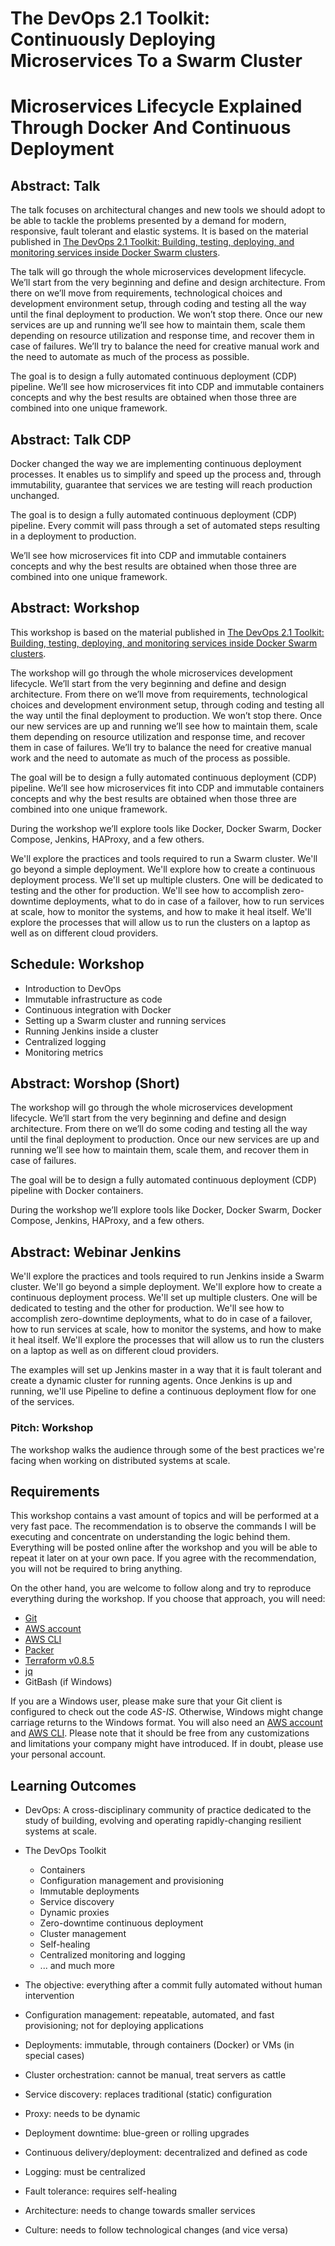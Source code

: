 # The DevOps 2.1 Toolkit: Continuously Deploying Microservices To a Swarm Cluster
# Microservices Lifecycle Explained Through Docker And Continuous Deployment

## Abstract: Talk

The talk focuses on architectural changes and new tools we should adopt to be able to tackle the problems presented by a demand for modern, responsive, fault tolerant and elastic systems. It is based on the material published in [The DevOps 2.1 Toolkit: Building, testing, deploying, and monitoring services inside Docker Swarm clusters](https://leanpub.com/the-devops-2-1-toolkit).

The talk will go through the whole microservices development lifecycle. We’ll start from the very beginning and define and design architecture. From there on we’ll move from requirements, technological choices and development environment setup, through coding and testing all the way until the final deployment to production. We won’t stop there. Once our new services are up and running we’ll see how to maintain them, scale them depending on resource utilization and response time, and recover them in case of failures. We’ll try to balance the need for creative manual work and the need to automate as much of the process as possible.

The goal is to design a fully automated continuous deployment (CDP) pipeline. We’ll see how microservices fit into CDP and immutable containers concepts and why the best results are obtained when those three are combined into one unique framework.

## Abstract: Talk CDP

Docker changed the way we are implementing continuous deployment processes. It enables us to simplify and speed up the process and, through immutability, guarantee that services we are testing will reach production unchanged.

The goal is to design a fully automated continuous deployment (CDP) pipeline. Every commit will pass through a set of automated steps resulting in a deployment to production.

We’ll see how microservices fit into CDP and immutable containers concepts and why the best results are obtained when those three are combined into one unique framework.

## Abstract: Workshop

This workshop is based on the material published in [The DevOps 2.1 Toolkit: Building, testing, deploying, and monitoring services inside Docker Swarm clusters](https://leanpub.com/the-devops-2-1-toolkit).

The workshop will go through the whole microservices development lifecycle. We’ll start from the very beginning and define and design architecture. From there on we’ll move from requirements, technological choices and development environment setup, through coding and testing all the way until the final deployment to production. We won’t stop there. Once our new services are up and running we’ll see how to maintain them, scale them depending on resource utilization and response time, and recover them in case of failures. We’ll try to balance the need for creative manual work and the need to automate as much of the process as possible.

The goal will be to design a fully automated continuous deployment (CDP) pipeline. We’ll see how microservices fit into CDP and immutable containers concepts and why the best results are obtained when those three are combined into one unique framework.

During the workshop we’ll explore tools like Docker, Docker Swarm, Docker Compose, Jenkins, HAProxy, and a few others.

We'll explore the practices and tools required to run a Swarm cluster. We'll go beyond a simple deployment. We'll explore how to create a continuous deployment process. We'll set up multiple clusters. One will be dedicated to testing and the other for production. We'll see how to accomplish zero-downtime deployments, what to do in case of a failover, how to run services at scale, how to monitor the systems, and how to make it heal itself. We'll explore the processes that will allow us to run the clusters on a laptop as well as on different cloud providers.

## Schedule: Workshop

* Introduction to DevOps
* Immutable infrastructure as code
* Continuous integration with Docker
* Setting up a Swarm cluster and running services
* Running Jenkins inside a cluster
* Centralized logging
* Monitoring metrics

## Abstract: Worshop (Short)

The workshop will go through the whole microservices development lifecycle. We’ll start from the very beginning and define and design architecture. From there on we’ll do some coding and testing all the way until the final deployment to production. Once our new services are up and running we’ll see how to maintain them, scale them, and recover them in case of failures.

The goal will be to design a fully automated continuous deployment (CDP) pipeline with Docker containers.

During the workshop we’ll explore tools like Docker, Docker Swarm, Docker Compose, Jenkins, HAProxy, and a few others.

## Abstract: Webinar Jenkins

We'll explore the practices and tools required to run Jenkins inside a Swarm cluster. We'll go beyond a simple deployment. We'll explore how to create a continuous deployment process. We'll set up multiple clusters. One will be dedicated to testing and the other for production. We'll see how to accomplish zero-downtime deployments, what to do in case of a failover, how to run services at scale, how to monitor the systems, and how to make it heal itself. We'll explore the processes that will allow us to run the clusters on a laptop as well as on different cloud providers.

The examples will set up Jenkins master in a way that it is fault tolerant and create a dynamic cluster for running agents. Once Jenkins is up and running, we'll use Pipeline to define a continuous deployment flow for one of the services.

### Pitch: Workshop

The workshop walks the audience through some of the best practices we're facing when working on distributed systems at scale.

## Requirements

This workshop contains a vast amount of topics and will be performed at a very fast pace. The recommendation is to observe the commands I will be executing and concentrate on understanding the logic behind them. Everything will be posted online after the workshop and you will be able to repeat it later on at your own pace. If you agree with the recommendation, you will not be required to bring anything.

On the other hand, you are welcome to follow along and try to reproduce everything during the workshop. If you choose that approach, you will need:

* [Git](https://git-scm.com/)
* [AWS account](https://aws.amazon.com/)
* [AWS CLI](https://aws.amazon.com/cli/)
* [Packer](https://www.packer.io/)
* [Terraform v0.8.5](https://github.com/hashicorp/terraform/releases/tag/v0.8.5)
* [jq](https://stedolan.github.io/jq/)
* GitBash (if Windows)

If you are a Windows user, please make sure that your Git client is configured to check out the code *AS-IS*. Otherwise, Windows might change carriage returns to the Windows format. You will also need an [AWS account](https://aws.amazon.com/) and [AWS CLI](https://aws.amazon.com/cli/). Please note that it should be free from any customizations and limitations your company might have introduced. If in doubt, please use your personal account.

## Learning Outcomes

* DevOps: A cross-disciplinary community of practice dedicated to the study of building, evolving and operating rapidly-changing resilient systems at scale.
* The DevOps Toolkit

  * Containers
  * Configuration management and provisioning
  * Immutable deployments
  * Service discovery
  * Dynamic proxies
  * Zero-downtime continuous deployment
  * Cluster management
  * Self-healing
  * Centralized monitoring and logging
  * ... and much more

* The objective: everything after a commit fully automated without human intervention
* Configuration management: repeatable, automated, and fast provisioning; not for deploying applications
* Deployments: immutable, through containers (Docker) or VMs (in special cases)
* Cluster orchestration: cannot be manual, treat servers as cattle
* Service discovery: replaces traditional (static) configuration
* Proxy: needs to be dynamic
* Deployment downtime: blue-green or rolling upgrades
* Continuous delivery/deployment: decentralized and defined as code
* Logging: must be centralized
* Fault tolerance: requires self-healing
* Architecture: needs to change towards smaller services
* Culture: needs to follow technological changes (and vice versa)